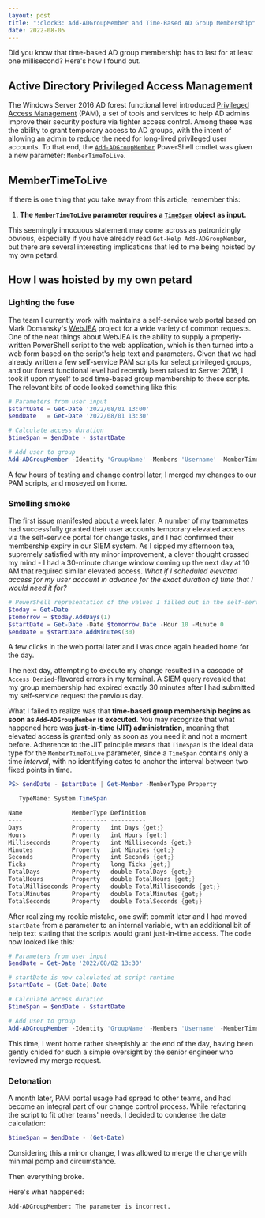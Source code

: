 ```yaml
---
layout: post
title: ":clock3: Add-ADGroupMember and Time-Based AD Group Membership"
date: 2022-08-05
---
```

Did you know that time-based AD group membership has to last for at least one millisecond? Here's how I found out.

## Active Directory Privileged Access Management

The Windows Server 2016 AD forest functional level introduced [Privileged Access Management](https://docs.microsoft.com/en-us/microsoft-identity-manager/pam/privileged-identity-management-for-active-directory-domain-services) (PAM), a set of tools and services to help AD admins improve their security posture via tighter access control. Among these was the ability to grant temporary access to AD groups, with the intent of allowing an admin to reduce the need for long-lived privileged user accounts. To that end, the [`Add-ADGroupMember`](https://docs.microsoft.com/en-us/powershell/module/activedirectory/add-adgroupmember?view=windowsserver2016-ps) PowerShell cmdlet was given a new parameter: `MemberTimeToLive`.

## MemberTimeToLive

If there is one thing that you take away from this article, remember this:
1. **The `MemberTimeToLive` parameter requires a [`TimeSpan`](https://docs.microsoft.com/en-us/dotnet/api/system.timespan?view=net-6.0) object as input.**

This seemingly innocuous statement may come across as patronizingly obvious, especially if you have already read `Get-Help Add-ADGroupMember`, but there are several interesting implications that led to me being hoisted by my own petard.

## How I was hoisted by my own petard

### Lighting the fuse

The team I currently work with maintains a self-service web portal based on Mark Domansky's [WebJEA](https://github.com/markdomansky/WebJEA) project for a wide variety of common requests. One of the neat things about WebJEA is the ability to supply a properly-written PowerShell script to the web application, which is then turned into a web form based on the script's help text and parameters. Given that we had already written a few self-service PAM scripts for select privileged groups, and our forest functional level had recently been raised to Server 2016, I took it upon myself to add time-based group membership to these scripts. The relevant bits of code looked something like this:

```powershell
# Parameters from user input
$startDate = Get-Date '2022/08/01 13:00' 
$endDate   = Get-Date '2022/08/01 13:30'

# Calculate access duration
$timeSpan = $endDate - $startDate

# Add user to group
Add-ADGroupMember -Identity 'GroupName' -Members 'Username' -MemberTimeToLive $timeSpan
```

A few hours of testing and change control later, I merged my changes to our PAM scripts, and moseyed on home.

### Smelling smoke

The first issue manifested about a week later. A number of my teammates had successfully granted their user accounts temporary elevated access via the self-service portal for change tasks, and I had confirmed their membership expiry in our SIEM system. As I sipped my afternoon tea, supremely satisfied with my minor improvement, a clever thought crossed my mind - I had a 30-minute change window coming up the next day at 10 AM that required similar elevated access. *What if I scheduled elevated access for my user account in advance for the exact duration of time that I would need it for?*

```powershell
# PowerShell representation of the values I filled out in the self-service web form
$today = Get-Date
$tomorrow = $today.AddDays(1)
$startDate = Get-Date -Date $tomorrow.Date -Hour 10 -Minute 0
$endDate = $startDate.AddMinutes(30)
```

A few clicks in the web portal later and I was once again headed home for the day.

The next day, attempting to execute my change resulted in a cascade of `Access Denied`-flavored errors in my terminal. A SIEM query revealed that my group membership had expired exactly 30 minutes after I had submitted my self-service request the previous day.

What I failed to realize was that **time-based group membership begins as soon as `Add-ADGroupMember` is executed**. You may recognize that what happened here was **just-in-time (JIT) administration**, meaning that elevated access is granted only as soon as you need it and not a moment before. Adherence to the JIT principle means that `TimeSpan` is the ideal data type for the `MemberTimeToLive` parameter, since a `TimeSpan` contains only a time *interval*, with no identifying dates to anchor the interval between two fixed points in time.

```powershell
PS> $endDate - $startDate | Get-Member -MemberType Property

   TypeName: System.TimeSpan

Name              MemberType Definition
----              ---------- ----------
Days              Property   int Days {get;}
Hours             Property   int Hours {get;}
Milliseconds      Property   int Milliseconds {get;}
Minutes           Property   int Minutes {get;}
Seconds           Property   int Seconds {get;}
Ticks             Property   long Ticks {get;}
TotalDays         Property   double TotalDays {get;}
TotalHours        Property   double TotalHours {get;}
TotalMilliseconds Property   double TotalMilliseconds {get;}
TotalMinutes      Property   double TotalMinutes {get;}
TotalSeconds      Property   double TotalSeconds {get;}
```

After realizing my rookie mistake, one swift commit later and I had moved `startDate` from a parameter to an internal variable, with an additional bit of help text stating that the scripts would grant just-in-time access.[](https://multitwitch.tv/evo/evo2/evo3/evo4/evo5/evo6/evo7/teamsp00ky/playstation) The code now looked like this:

```powershell
# Parameters from user input
$endDate = Get-Date '2022/08/02 13:30'

# startDate is now calculated at script runtime
$startDate = (Get-Date).Date

# Calculate access duration
$timeSpan = $endDate - $startDate

# Add user to group
Add-ADGroupMember -Identity 'GroupName' -Members 'Username' -MemberTimeToLive $timeSpan
```

This time, I went home rather sheepishly at the end of the day, having been gently chided for such a simple oversight by the senior engineer who reviewed my merge request.

### Detonation

A month later, PAM portal usage had spread to other teams, and had become an integral part of our change control process. While refactoring the script to fit other teams' needs, I decided to condense the date calculation:

```powershell
$timeSpan = $endDate - (Get-Date)
```

Considering this a minor change, I was allowed to merge the change with minimal pomp and circumstance.

Then everything broke.

Here's what happened:

```
Add-ADGroupMember: The parameter is incorrect.
```